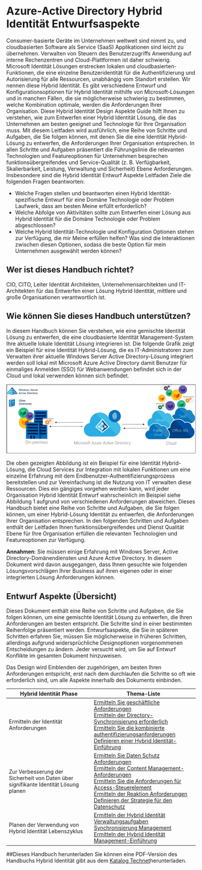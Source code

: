 <properties
    pageTitle="Azure Active Directory Hybrid Identität gibt – Übersicht | Microsoft Azure"
    description="Übersicht und Inhalt Karte Hybrid Identität Design Aspekte Guide"
    documentationCenter=""
    services="active-directory"
    authors="billmath"
    manager="femila"
    editor=""/>

<tags
    ms.service="active-directory"
    ms.devlang="na"
    ms.topic="article"
    ms.tgt_pltfrm="na"
    ms.workload="identity" 
    ms.date="08/08/2016"
    ms.author="billmath"/>

# <a name="azure-active-directory-hybrid-identity-design-considerations"></a>Azure-Active Directory Hybrid Identität Entwurfsaspekte

Consumer-basierte Geräte im Unternehmen weltweit sind nimmt zu, und cloudbasierten Software als Service (SaaS) Applikationen sind leicht zu übernehmen. Verwalten von Steuern des Benutzerzugriffs Anwendung auf interne Rechenzentren und Cloud-Plattformen ist daher schwierig.  Microsoft Identität Lösungen erstrecken lokalen und cloudbasierten-Funktionen, die eine einzelne Benutzeridentität für die Authentifizierung und Autorisierung für alle Ressourcen, unabhängig vom Standort erstellen. Wir nennen diese Hybrid Identität. Es gibt verschiedene Entwurf und Konfigurationsoptionen für Hybrid Identität mithilfe von Microsoft-Lösungen und in manchen Fällen, die sie möglicherweise schwierig zu bestimmen, welche Kombination optimale, werden die Anforderungen Ihrer Organisation. Diese Hybrid Identität Design Aspekte Guide hilft Ihnen zu verstehen, wie zum Entwerfen einer Hybrid Identität Lösung, die das Unternehmen am besten geeignet und Technologie für Ihre Organisation muss.  Mit diesem Leitfaden wird ausführlich, eine Reihe von Schritte und Aufgaben, die Sie folgen können, mit denen Sie die eine Identität Hybrid-Lösung zu entwerfen, die Anforderungen Ihrer Organisation entsprechen. In allen Schritte und Aufgaben präsentiert die Führungslinie die relevanten Technologien und Featureoptionen für Unternehmen besprechen funktionsübergreifendes und Service-Qualität (z. B. Verfügbarkeit, Skalierbarkeit, Leistung, Verwaltung und Sicherheit) Ebene Anforderungen. Insbesondere sind die Hybrid Identität Entwurf Aspekte Leitfaden Ziele die folgenden Fragen beantworten: 

- Welche Fragen stellen und beantworten einen Hybrid Identität-spezifische Entwurf für eine Domäne Technologie oder Problem Laufwerk, dass am besten Meine erfüllt erforderlich?
- Welche Abfolge von Aktivitäten sollte zum Entwerfen einer Lösung aus Hybrid Identität für die Domäne Technologie oder Problem abgeschlossen? 
- Welche Hybrid Identität-Technologie und Konfiguration Optionen stehen zur Verfügung, die mir Meine erfüllen helfen? Was sind die Interaktionen zwischen diesen Optionen, sodass die beste Option für mein Unternehmen ausgewählt werden können?


## <a name="who-is-this-guide-intended-for"></a>Wer ist dieses Handbuch richtet?
 CIO, CITO, Leiter Identität Architekten, Unternehmensarchitekten und IT-Architekten für das Entwerfen einer Lösung Hybrid Identität, mittlere und große Organisationen verantwortlich ist.

## <a name="how-can-this-guide-help-you"></a>Wie können Sie dieses Handbuch unterstützen? 
In diesem Handbuch können Sie verstehen, wie eine gemischte Identität Lösung zu entwerfen, die eine cloudbasierte Identität Management-System Ihre aktuelle lokale Identität Lösung integrieren ist. Die folgende Grafik zeigt ein Beispiel für eine Identität Hybrid-Lösung, die es IT-Administratoren zum Verwalten ihrer aktuelle Windows Server Active Directory-Lösung integriert werden soll lokal mit Microsoft Azure Active Directory damit Benutzer für einmaliges Anmelden (SSO) für Webanwendungen befindet sich in der Cloud und lokal verwenden können sich befindet.

![](./media/hybrid-id-design-considerations/hybridID-example.png)


Die oben gezeigten Abbildung ist ein Beispiel für eine Identität Hybrid-Lösung, die Cloud Services zur Integration mit lokalen Funktionen um eine einzelne Erfahrung mit dem Endbenutzer-Authentifizierungsprozess bereitstellen und zur Vereinfachung ist die Nutzung von IT verwalten diese Ressourcen. Dies ein gängiges vorgehen werden kann, wird jeder Organisation Hybrid Identität Entwurf wahrscheinlich im Beispiel siehe Abbildung 1 aufgrund von verschiedenen Anforderungen abweichen. Dieses Handbuch bietet eine Reihe von Schritte und Aufgaben, die Sie folgen können, um einer Hybrid-Lösung Identität zu entwerfen, die Anforderungen Ihrer Organisation entsprechen. In den folgenden Schritten und Aufgaben enthält der Leitfaden Ihnen funktionsübergreifendes und Dienst Qualität Ebene für Ihre Organisation erfüllen die relevanten Technologien und Featureoptionen zur Verfügung.

**Annahmen**: Sie müssen einige Erfahrung mit Windows Server, Active Directory-Domänendiensten und Azure Active Directory. In diesem Dokument wird davon ausgegangen, dass Ihnen gesuchte wie folgenden Lösungsvorschlägen Ihrer Business auf ihren eigenen oder in einer integrierten Lösung Anforderungen können.

## <a name="design-considerations-overview"></a>Entwurf Aspekte (Übersicht)
Dieses Dokument enthält eine Reihe von Schritte und Aufgaben, die Sie folgen können, um eine gemischte Identität Lösung zu entwerfen, die Ihren Anforderungen am besten entspricht. Die Schritte sind in einer bestimmten Reihenfolge präsentiert werden. Entwurfsaspekte, die Sie in späteren Schritten erfahren Sie, müssen Sie möglicherweise in früheren Schritten, allerdings aufgrund widersprüchliche Designoptionen vorgenommenen Entscheidungen zu ändern. Jeder versucht wird, um Sie auf Entwurf Konflikte im gesamten Dokument hinzuweisen. 

Das Design wird Einblenden der zugehörigen, am besten Ihren Anforderungen entspricht, erst nach dem durchlaufen die Schritte so oft wie erforderlich sind, um alle Aspekte innerhalb des Dokuments einbinden. 

| Hybrid Identität Phase                                             | Thema-Liste                                                                                                                                                                                       |
|-------------------------------------------------------------------|--------------------------------------------------------------------------------------------------------------------------------------------------------------------------------------------------|
| Ermitteln der Identität Anforderungen                                   | [Ermitteln Sie geschäftliche Anforderungen](active-directory-hybrid-identity-design-considerations-business-needs.md)<br> [Ermitteln der Directory-Synchronisierung erforderlich](active-directory-hybrid-identity-design-considerations-directory-sync-requirements.md)<br> [Ermitteln Sie die kombinierte authentifizierungsanforderungen](active-directory-hybrid-identity-design-considerations-multifactor-auth-requirements.md)<br> [Definieren einer Hybrid Identität-Einführung](active-directory-hybrid-identity-design-considerations-identity-adoption-strategy.md)                       |
| Zur Verbesserung der Sicherheit von Daten über signifikante Identität Lösung planen | [Ermitteln Sie Daten Schutz Anforderungen](active-directory-hybrid-identity-design-considerations-dataprotection-requirements.md) <br> [Ermitteln der Content Management-Anforderungen](active-directory-hybrid-identity-design-considerations-contentmgt-requirements.md)<br> [Ermitteln Sie die Anforderungen für Access-Steuerelement](active-directory-hybrid-identity-design-considerations-accesscontrol-requirements.md)<br> [Ermitteln der Reaktion Anforderungen](active-directory-hybrid-identity-design-considerations-incident-response-requirements.md) <br> [Definieren der Strategie für den Datenschutz](active-directory-hybrid-identity-design-considerations-data-protection-strategy.md)  |
| Planen der Verwendung von Hybrid Identität Lebenszyklus                                | [Ermitteln der Hybrid Identität Verwaltungsaufgaben](active-directory-hybrid-identity-design-considerations-hybrid-id-management-tasks.md) <br> [Synchronisierung Management](active-directory-hybrid-identity-design-considerations-hybrid-id-management-tasks.md)<br> [Ermitteln der Hybrid Identität Management-Einführung](active-directory-hybrid-identity-design-considerations-lifecycle-adoption-strategy.md) |     


##<a name="download-this-guide"></a>Dieses Handbuch herunterladen
Sie können eine PDF-Version des Handbuchs Hybrid Identität gibt aus dem [Katalog Technet](https://gallery.technet.microsoft.com/Azure-Hybrid-Identity-b06c8288)herunterladen. 

                                                             
